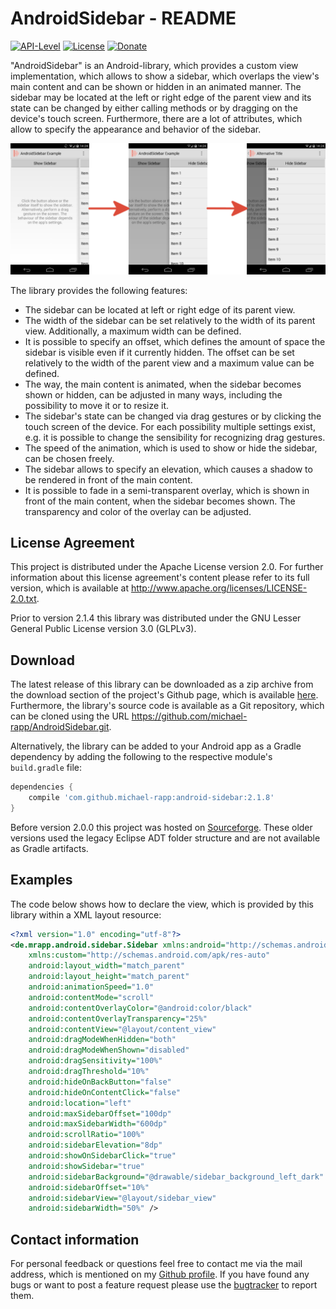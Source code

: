 # AndroidSidebar - README

[![API-Level](https://img.shields.io/badge/API-9%2B-orange.svg)](https://android-arsenal.com/api?level=9) [![License](https://img.shields.io/badge/License-Apache%202.0-blue.svg)](https://opensource.org/licenses/Apache-2.0) [![Donate](https://img.shields.io/badge/Donate-PayPal-green.svg)](https://www.paypal.com/cgi-bin/webscr?cmd=_s-xclick&hosted_button_id=X75YSLEJV3DWE)

"AndroidSidebar" is an Android-library, which provides a custom view implementation, which allows to show a sidebar, which overlaps the view's main content and can be shown or hidden in an animated manner. The sidebar may be located at the left or right edge of the parent view and its state can be changed by either calling methods or by dragging on the device's touch screen. Furthermore, there are a lot of attributes, which allow to specify the appearance and behavior of the sidebar.

![](doc/images/example.png)

The library provides the following features:

- The sidebar can be located at left or right edge of its parent view.
- The width of the sidebar can be set relatively to the width of its parent view. Additionally, a maximum width can be defined.
- It is possible to specify an offset, which defines the amount of space the sidebar is visible even if it currently hidden. The offset can be set relatively to the width of the parent view and a maximum value can be defined.
- The way, the main content is animated, when the sidebar becomes shown or hidden, can be adjusted in many ways, including the possibility to move it or to resize it.
- The sidebar's state can be changed via drag gestures or by clicking the touch screen of the device. For each possibility multiple settings exist, e.g. it is possible to change the sensibility for recognizing drag gestures.
- The speed of the animation, which is used to show or hide the sidebar, can be chosen freely.
- The sidebar allows to specify an elevation, which causes a shadow to be rendered in front of the main content.
- It is possible to fade in a semi-transparent overlay, which is shown in front of the main content, when the sidebar becomes shown. The transparency and color of the overlay can be adjusted.

## License Agreement

This project is distributed under the Apache License version 2.0. For further information about this license agreement's content please refer to its full version, which is available at http://www.apache.org/licenses/LICENSE-2.0.txt.

Prior to version 2.1.4 this library was distributed under the GNU Lesser General Public License version 3.0 (GLPLv3).

## Download

The latest release of this library can be downloaded as a zip archive from the download section of the project's Github page, which is available [here](https://github.com/michael-rapp/AndroidSidebar/releases). Furthermore, the library's source code is available as a Git repository, which can be cloned using the URL https://github.com/michael-rapp/AndroidSidebar.git.

Alternatively, the library can be added to your Android app as a Gradle dependency by adding the following to the respective module's `build.gradle` file:

```groovy
dependencies {
    compile 'com.github.michael-rapp:android-sidebar:2.1.8'
}
```

Before version 2.0.0 this project was hosted on [Sourceforge](https://sourceforge.net/projects/androidsidebar). These older versions used the legacy Eclipse ADT folder structure and are not available as Gradle artifacts.

## Examples

The code below shows how to declare the view, which is provided by this library within a XML layout resource:

```xml
<?xml version="1.0" encoding="utf-8"?> 
<de.mrapp.android.sidebar.Sidebar xmlns:android="http://schemas.android.com/apk/res/android" 
    xmlns:custom="http://schemas.android.com/apk/res-auto"
    android:layout_width="match_parent" 
    android:layout_height="match_parent" 
    android:animationSpeed="1.0" 
    android:contentMode="scroll" 
    android:contentOverlayColor="@android:color/black" 
    android:contentOverlayTransparency="25%" 
    android:contentView="@layout/content_view" 
    android:dragModeWhenHidden="both" 
    android:dragModeWhenShown="disabled" 
    android:dragSensitivity="100%" 
    android:dragThreshold="10%" 
    android:hideOnBackButton="false" 
    android:hideOnContentClick="false" 
    android:location="left" 
    android:maxSidebarOffset="100dp" 
    android:maxSidebarWidth="600dp" 
    android:scrollRatio="100%" 
    android:sidebarElevation="8dp" 
    android:showOnSidebarClick="true" 
    android:showSidebar="true" 
    android:sidebarBackground="@drawable/sidebar_background_left_dark" 
    android:sidebarOffset="10%" 
    android:sidebarView="@layout/sidebar_view" 
    android:sidebarWidth="50%" />
```

## Contact information

For personal feedback or questions feel free to contact me via the mail address, which is mentioned on my [Github profile](https://github.com/michael-rapp). If you have found any bugs or want to post a feature request please use the [bugtracker](https://github.com/michael-rapp/AndroidMaterialViews/issues) to report them.
